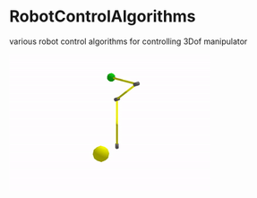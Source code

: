 # RobotControlAlgorithms
various robot control algorithms for controlling 3Dof manipulator

 ![Reinforcement Learning control](reinforcement_learning_control.gif) 
